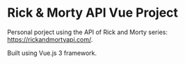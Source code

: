 # Rick & Morty API Vue Project

Personal porject using the API of Rick and Morty series: https://rickandmortyapi.com/.

Built using Vue.js 3 framework.
